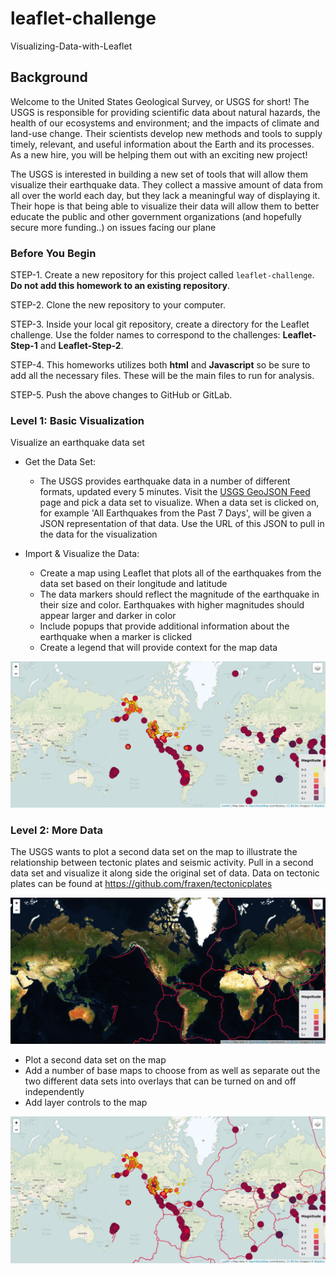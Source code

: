 # leaflet-challenge
Visualizing-Data-with-Leaflet

## Background

Welcome to the United States Geological Survey, or USGS for short! The USGS is responsible for providing scientific data about natural hazards, the health of our ecosystems and environment; and the impacts of climate and land-use change. Their scientists develop new methods and tools to supply timely, relevant, and useful information about the Earth and its processes. As a new hire, you will be helping them out with an exciting new project!

The USGS is interested in building a new set of tools that will allow them visualize their earthquake data. They collect a massive amount of data from all over the world each day, but they lack a meaningful way of displaying it. Their hope is that being able to visualize their data will allow them to better educate the public and other government organizations (and hopefully secure more funding..) on issues facing our plane

### Before You Begin

STEP-1. Create a new repository for this project called `leaflet-challenge`. **Do not add this homework to an existing repository**.

STEP-2. Clone the new repository to your computer.

STEP-3. Inside your local git repository, create a directory for the Leaflet challenge. Use the folder names to correspond to the challenges: **Leaflet-Step-1** and **Leaflet-Step-2**.

STEP-4. This homeworks utilizes both **html** and **Javascript** so be sure to add all the necessary files. These will be the main files to run for analysis.

STEP-5. Push the above changes to GitHub or GitLab.

### Level 1: Basic Visualization

Visualize an earthquake data set

- Get the Data Set:

    - The USGS provides earthquake data in a number of different formats, updated every 5 minutes. Visit the [USGS GeoJSON Feed](http://earthquake.usgs.gov/earthquakes/feed/v1.0/geojson.php) page and pick a data set to visualize. When a data set is clicked on, for example 'All Earthquakes from the Past 7 Days', will be given a JSON representation of that data. Use the URL of this JSON to pull in the data for the visualization

- Import & Visualize the Data:

    - Create a map using Leaflet that plots all of the earthquakes from the data set based on their longitude and latitude
    - The data markers should reflect the magnitude of the earthquake in their size and color. Earthquakes with higher magnitudes should appear    larger and darker in color
    - Include popups that provide additional information about the earthquake when a marker is clicked
    - Create a legend that will provide context for the map data

![](Images-data/img1.png)

### Level 2: More Data

The USGS wants to plot a second data set on the map to illustrate the relationship between tectonic plates and seismic activity. Pull in a second data set and visualize it along side the original set of data. Data on tectonic plates can be found at <https://github.com/fraxen/tectonicplates>

![](Images-data/img2.png)

* Plot a second data set on the map
* Add a number of base maps to choose from as well as separate out the two different data sets into overlays that can be turned on and off independently
* Add layer controls to the map

![](Images-data/img3.png)

